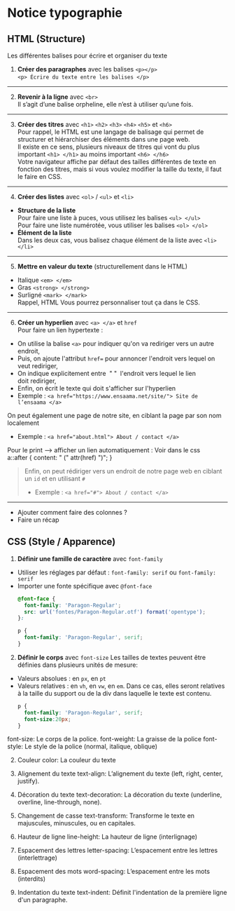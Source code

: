 

# Notice typographie

## HTML (Structure)
Les différentes balises pour écrire et organiser du texte
1.  **Créer des paragraphes** avec les balises ```<p></p>```  
```<p> Écrire du texte entre les balises </p>```
---

2. **Revenir à la ligne** avec ```<br>```  
   Il s’agit d’une balise orpheline, elle n’est à utiliser qu’une fois. 
---

3. **Créer des titres** avec ```<h1>``` ```<h2>``` ```<h3>``` ```<h4>``` ```<h5>``` et ```<h6>```  
Pour rappel, le HTML est une langage de balisage qui permet de structurer et hiérarchiser des éléments dans une page web.  
Il existe en ce sens, plusieurs niveaux de titres qui vont du plus important ```<h1> </h1>``` au moins important ```<h6> </h6>```  
Votre navigateur affiche par défaut des tailles différentes de texte en fonction des titres, mais si vous voulez modifier la taille du texte, il faut le faire en CSS. 
---

4. **Créer des listes** avec ```<ol>``` / ```<ul>``` et ```<li>```  
* **Structure de la liste**   
Pour faire une liste à puces, vous utilisez les balises ```<ul> </ul>```  
Pour faire une liste numérotée, vous utiliser les balises ```<ol> </ol>```  
* **Élément de la liste**  
Dans les deux cas, vous balisez chaque élément de la liste avec ```<li> </li>```
---

5. **Mettre en valeur du texte** (structurellement dans le HTML)  
* Italique ```<em> </em>```  
* Gras ```<strong> </strong>```  
* Surligné ```<mark> </mark>```  
Rappel, HTML Vous pourrez personnaliser tout ça dans le CSS. 
---

6. **Créer un hyperlien** avec ```<a> </a>``` et ```href```  
Pour faire un lien hypertexte :
* On utilise la balise ```<a>``` pour indiquer qu'on va rediriger vers un autre endroit,
* Puis, on ajoute l'attribut ```href=``` pour annoncer l'endroit vers lequel on veut rediriger,
* On indique explicitement entre  " "  l'endroit vers lequel le lien doit rediriger,
* Enfin, on écrit le texte qui doit s'afficher sur l'hyperlien
* Exemple : ```<a href="https://www.ensaama.net/site/"> Site de l’ensaama </a>```

On peut également une page de notre site, en ciblant la page par son nom localement
* Exemple : ```<a href="about.html"> About / contact </a>```

Pour le print --> afficher un lien automatiquement : Voir dans le css   
a::after {
  content: " (" attr(href) ")";
} 

> Enfin, on peut rédiriger vers un endroit de notre page web en ciblant un ```id``` et en utilisant ```#```
> * Exemple : ```<a href="#"> About / contact </a>```
---

+ Ajouter comment faire des colonnes ?
+ Faire un récap 

## CSS (Style / Apparence)

1. **Définir une famille de caractère** avec ```font-family```
* Utiliser les réglages par défaut : ```font-family: serif``` ou ```font-family: serif```
* Importer une fonte spécifique avec ```@font-face```
  ```css
  @font-face { 
    font-family: 'Paragon-Regular';
    src: url('fontes/Paragon-Regular.otf') format('opentype');
  }:

  p {
    font-family: 'Paragon-Regular', serif;
  }

2. **Définir le corps** avec ```font-size```
Les tailles de textes peuvent être définies dans plusieurs unités de mesure:
* Valeurs absolues : en ```px```, en ```pt```
* Valeurs relatives : en ```vh```, en ```vw```, en ```em```.
  Dans ce cas, elles seront relatives à la taille du support ou de la div dans laquelle le texte est contenu.  
  ```css
  p {
    font-family: 'Paragon-Regular', serif;
    font-size:20px;
  }

font-size: Le corps de la police.
font-weight: La graisse de la police
font-style: Le style de la police (normal, italique, oblique)

2. Couleur
color: La couleur du texte

3. Alignement du texte
text-align: L’alignement du texte (left, right, center, justify).

4. Décoration du texte
text-decoration: La décoration du texte (underline, overline, line-through, none).

5. Changement de casse
text-transform: Transforme le texte en majuscules, minuscules, ou en capitales.

6. Hauteur de ligne
line-height: La hauteur de ligne (interlignage)

7. Espacement des lettres
letter-spacing: L’espacement entre les lettres (interlettrage)

8. Espacement des mots
word-spacing: L’espacement entre les mots (interdits)

9. Indentation du texte
text-indent: Définit l'indentation de la première ligne d'un paragraphe.
